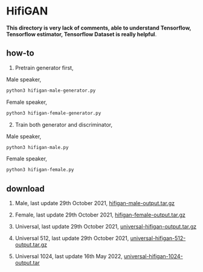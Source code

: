 # HifiGAN

**This directory is very lack of comments, able to understand Tensorflow, Tensorflow estimator, Tensorflow Dataset is really helpful**.

## how-to

1. Pretrain generator first,

Male speaker,

```bash
python3 hifigan-male-generator.py
```

Female speaker,

```bash
python3 hifigan-female-generator.py
```

2. Train both generator and discriminator,

Male speaker,

```bash
python3 hifigan-male.py
```

Female speaker,

```bash
python3 hifigan-female.py
```

## download

1. Male, last update 29th October 2021, [hifigan-male-output.tar.gz](https://f000.backblazeb2.com/file/malaya-speech-model/pretrained/hifigan-male-output.tar.gz)

2. Female, last update 29th October 2021, [hifigan-female-output.tar.gz](https://f000.backblazeb2.com/file/malaya-speech-model/pretrained/hifigan-female-output.tar.gz)

3. Universal, last update 29th October 2021, [universal-hifigan-output.tar.gz](https://f000.backblazeb2.com/file/malaya-speech-model/pretrained/universal-hifigan-output.tar.gz)

4. Universal 512, last update 29th October 2021, [universal-hifigan-512-output.tar.gz](https://f000.backblazeb2.com/file/malaya-speech-model/pretrained/universal-hifigan-512-output.tar.gz)

5. Universal 1024, last update 16th May 2022, [universal-hifigan-1024-output.tar](https://huggingface.co/huseinzol05/pretrained-vocoder/resolve/main/universal-hifigan-1024-output.tar)